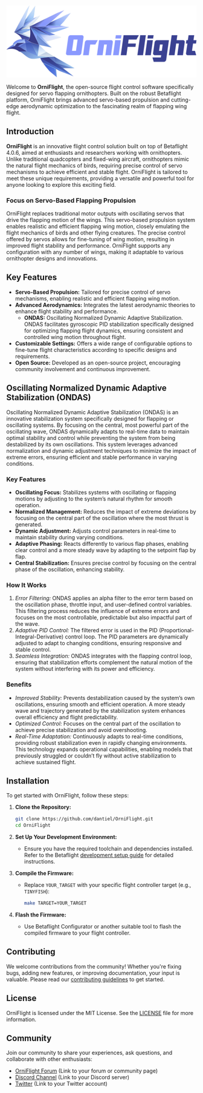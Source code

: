 ![OrniFlight](/orniflight_logo.png)

Welcome to **OrniFlight**, the open-source flight control software specifically designed for servo flapping ornithopters. Built on the robust Betaflight platform, OrniFlight brings advanced servo-based propulsion and cutting-edge aerodynamic optimization to the fascinating realm of flapping wing flight.

## Introduction

**OrniFlight** is an innovative flight control solution built on top of Betaflight 4.0.6, aimed at enthusiasts and researchers working with ornithopters. Unlike traditional quadcopters and fixed-wing aircraft, ornithopters mimic the natural flight mechanics of birds, requiring precise control of servo mechanisms to achieve efficient and stable flight. OrniFlight is tailored to meet these unique requirements, providing a versatile and powerful tool for anyone looking to explore this exciting field.

### Focus on Servo-Based Flapping Propulsion

OrniFlight replaces traditional motor outputs with oscillating servos that drive the flapping motion of the wings. This servo-based propulsion system enables realistic and efficient flapping wing motion, closely emulating the flight mechanics of birds and other flying creatures. The precise control offered by servos allows for fine-tuning of wing motion, resulting in improved flight stability and performance. OrniFlight supports any configuration with any number of wings, making it adaptable to various ornithopter designs and innovations.

## Key Features

- **Servo-Based Propulsion:** Tailored for precise control of servo mechanisms, enabling realistic and efficient flapping wing motion.
- **Advanced Aerodynamics:** Integrates the latest aerodynamic theories to enhance flight stability and performance.
	- **ONDAS:** Oscillating Normalized Dynamic Adaptive Stabilization. ONDAS facilitates gyroscopic PID stabilization specifically designed for optimizing flapping flight dynamics, ensuring consistent and controlled wing motion throughout flight.
- **Customizable Settings:** Offers a wide range of configurable options to fine-tune flight characteristics according to specific designs and requirements.
- **Open Source:** Developed as an open-source project, encouraging community involvement and continuous improvement.

## Oscillating Normalized Dynamic Adaptive Stabilization (ONDAS)

Oscillating Normalized Dynamic Adaptive Stabilization (ONDAS) is an innovative stabilization system specifically designed for flapping or oscillating systems. 
By focusing on the central, most powerful part of the oscillating wave, ONDAS dynamically adapts to real-time data to maintain optimal stability and control while preventing the system from being destabilized by its own oscillations. This system leverages advanced normalization and dynamic adjustment techniques to minimize the impact of extreme errors, ensuring efficient and stable performance in varying conditions.


### Key Features

* **Oscillating Focus:** Stabilizes systems with oscillating or flapping motions by adjusting to the system’s natural rhythm for smooth operation.
* **Normalized Management:** Reduces the impact of extreme deviations by focusing on the central part of the oscillation where the most thrust is generated.
* **Dynamic Adjustment:** Adjusts control parameters in real-time to maintain stability during varying conditions.
* **Adaptive Phasing:** Reacts differently to various flap phases, enabling clear control and a more steady wave by adapting to the setpoint flap by flap.
* **Central Stabilization:** Ensures precise control by focusing on the central phase of the oscillation, enhancing stability.


### How It Works

1. *Error Filtering:* ONDAS applies an alpha filter to the error term based on the oscillation phase, throttle input, and user-defined control variables. This filtering process reduces the influence of extreme errors and focuses on the most controllable, predictable but also impactful part of the wave.
2. *Adaptive PID Control:* The filtered error is used in the PID (Proportional-Integral-Derivative) control loop. The PID parameters are dynamically adjusted to adapt to changing conditions, ensuring responsive and stable control.
3. *Seamless Integration:* ONDAS integrates with the flapping control loop, ensuring that stabilization efforts complement the natural motion of the system without interfering with its power and efficiency.


### Benefits

* *Improved Stability:* Prevents destabilization caused by the system’s own oscillations, ensuring smooth and efficient operation. A more steady wave and trajectory generated by the stabilization system enhances overall efficiency and flight predictability.
* *Optimized Control:* Focuses on the central part of the oscillation to achieve precise stabilization and avoid overshooting.
* *Real-Time Adaptation:* Continuously adapts to real-time conditions, providing robust stabilization even in rapidly changing environments. This technology expands operational capabilities, enabling models that previously struggled or couldn’t fly without active stabilization to achieve sustained flight.
	
	
## Installation

To get started with OrniFlight, follow these steps:

1. **Clone the Repository:**
   ```bash
   git clone https://github.com/dantiel/OrniFlight.git
   cd OrniFlight
   ```

2. **Set Up Your Development Environment:**
   - Ensure you have the required toolchain and dependencies installed. Refer to the Betaflight [development setup guide](https://github.com/betaflight/betaflight/wiki/Building-Betaflight) for detailed instructions.

3. **Compile the Firmware:**
   - Replace `YOUR_TARGET` with your specific flight controller target (e.g., `TINYFISH`):
     ```bash
     make TARGET=YOUR_TARGET
     ```

4. **Flash the Firmware:**
   - Use Betaflight Configurator or another suitable tool to flash the compiled firmware to your flight controller.

## Contributing

We welcome contributions from the community! Whether you're fixing bugs, adding new features, or improving documentation, your input is valuable. Please read our [contributing guidelines](CONTRIBUTING.md) to get started.

## License

OrniFlight is licensed under the MIT License. See the [LICENSE](LICENSE) file for more information.

## Community

Join our community to share your experiences, ask questions, and collaborate with other enthusiasts:
- [OrniFlight Forum](#) (Link to your forum or community page)
- [Discord Channel](#) (Link to your Discord server)
- [Twitter](#) (Link to your Twitter account)
